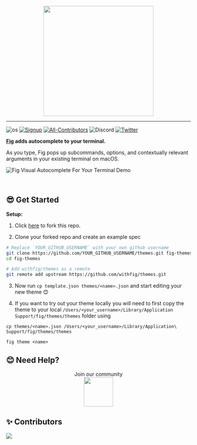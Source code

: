 <p align="center">
    <img width="300" src="https://github.com/withfig/fig/blob/main/static/FigBanner.png?raw=true"/>
</p>

---

![os](https://img.shields.io/badge/os-%20macOS-light)
[![Signup](https://img.shields.io/badge/signup-private%20beta-blueviolet)](https://fig.io?ref=github_themes)
[![All-Contributors](https://img.shields.io/github/contributors/withfig/themes)](#Contributors)
![Discord](https://img.shields.io/discord/837809111248535583?color=768ad4&label=discord)
[![Twitter](https://img.shields.io/twitter/follow/fig.svg?style=social&label=Follow)](https://twitter.com/intent/follow?screen_name=fig)

**[Fig](https://fig.io?ref=github_autocomplete) adds autocomplete to your terminal.**

As you type, Fig pops up subcommands, options, and contextually relevant arguments in your existing terminal on macOS.

![Fig Visual Autocomplete For Your Terminal Demo](https://fig.io/gifs/demo-with-header.gif)

<br/>

## 😎 Get Started

**Setup:**

1. Click [here](https://GitHub.com/withfig/themes/fork/) to fork this repo.

2. Clone your forked repo and create an example spec

```bash
# Replace `YOUR_GITHUB_USERNAME` with your own github username
git clone https://github.com/YOUR_GITHUB_USERNAME/themes.git fig-themes
cd fig-themes

# Add withfig/themes as a remote
git remote add upstream https://github.com/withfig/themes.git
```

3. Now run `cp template.json themes/<name>.json` and start editing your new theme 😊

4. If you want to try out your theme locally you will need to first copy the theme to your local `/Users/<your_username>/Library/Application Support/fig/themes/themes` folder using

```
cp themes/<name>.json /Users/<your_username>/Library/Application\ Support/fig/themes/themes

fig theme <name>
```

## 😊 Need Help?

<p align="center">
    Join our community
<br/>
<a href="https://fig.io/community">
    <img src="http://fig.io/icons/discord-logo-square.png" width="80px" height="80px" /> 
</a>
</p>

## ✨ Contributors

<a href="https://github.com/withfig/themes/graphs/contributors">
  <img src="https://contrib.rocks/image?repo=withfig/themes" />
</a>
<!--  https://contrib.rocks -->

